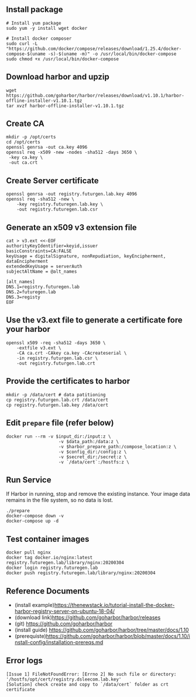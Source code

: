 
## Install package
```
# Install yum package
sudo yum -y install wget docker

# Install docker composer
sudo curl -L "https://github.com/docker/compose/releases/download/1.25.4/docker-compose-$(uname -s)-$(uname -m)" -o /usr/local/bin/docker-compose
sudo chmod +x /usr/local/bin/docker-compose
```

## Download harbor and upzip 
```
wget https://github.com/goharbor/harbor/releases/download/v1.10.1/harbor-offline-installer-v1.10.1.tgz
tar xvzf harbor-offline-installer-v1.10.1.tgz
```

## Create CA

```
mkdir -p /opt/certs
cd /opt/certs
openssl genrsa -out ca.key 4096
openssl req -x509 -new -nodes -sha512 -days 3650 \
 -key ca.key \
 -out ca.crt
```

## Create Server certificate
```
openssl genrsa -out registry.futurgen.lab.key 4096
openssl req -sha512 -new \
    -key registry.futuregen.lab.key \
    -out registry.futuregen.lab.csr
```

## Generate an x509 v3 extension file
```
cat > v3.ext <<-EOF
authorityKeyIdentifier=keyid,issuer
basicConstraints=CA:FALSE
keyUsage = digitalSignature, nonRepudiation, keyEncipherment, dataEncipherment
extendedKeyUsage = serverAuth
subjectAltName = @alt_names

[alt_names]
DNS.1=registry.futuregen.lab
DNS.2=futuregen.lab
DNS.3=registy
EOF
```

## Use the v3.ext file to generate a certificate fore your harbor
```
openssl x509 -req -sha512 -days 3650 \
    -extfile v3.ext \
    -CA ca.crt -CAkey ca.key -CAcreateserial \
    -in registry.futurgen.lab.csr \
    -out registry.futurgen.lab.crt
```

## Provide the certificates to harbor
```
mkdir -p /data/cert # data patitioning
cp registry.futurgen.lab.crt /data/cert
cp registry.futurgen.lab.key /data/cert
```

## Edit `prepare` file (refer below)
```
docker run --rm -v $input_dir:/input:z \
                    -v $data_path:/data:z \
                    -v $harbor_prepare_path:/compose_location:z \
                    -v $config_dir:/config:z \
                    -v $secret_dir:/secret:z \
                    -v `/data/cert`:/hostfs:z \
```

## Run Service
If Harbor in running, stop and remove the existing instance.
Your image data remains in the file system, so no data is lost.
```
./prepare
docker-compose down -v
docker-compose up -d
```

## Test container images
```
docker pull nginx
docker tag docker.io/nginx:latest registry.futuregen.lab/library/nginx:20200304
docker login registry.futuregen.lab
docker push registry.futuregen.lab/library/nginx:20200304
```

## Reference Documents

- (install example)https://thenewstack.io/tutorial-install-the-docker-harbor-registry-server-on-ubuntu-18-04/
- (download link)https://github.com/goharbor/harbor/releases
- (git) https://github.com/goharbor/harbor
- (install guide) https://github.com/goharbor/harbor/tree/master/docs/1.10
- (prerequiste)https://github.com/goharbor/harbor/blob/master/docs/1.10/install-config/installation-prereqs.md

## Error logs
```
[Issue 1] FileNotFoundError: [Errno 2] No such file or directory: '/hostfs/opt/cert/registry.dsleecom.lab.key'
[Solution] check create and copy to `/data/cert` folder as crt certificate
```
